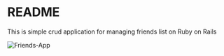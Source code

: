 # README

This is simple crud application for managing friends list on Ruby on Rails

![Friends-App](https://user-images.githubusercontent.com/90027564/144006074-fdf502da-5b6c-42d3-a21f-27d046c2d633.png)